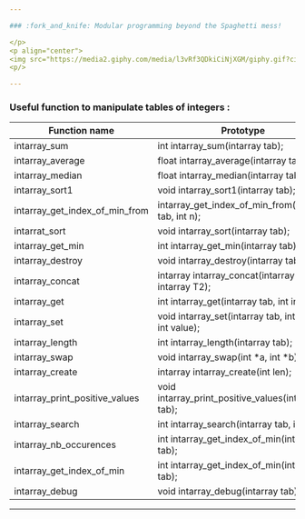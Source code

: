 ```yaml
---

### :fork_and_knife: Modular programming beyond the Spaghetti mess!

</p>
<p align="center">
<img src="https://media2.giphy.com/media/l3vRf3QDkiCiNjXGM/giphy.gif?cid=790b761176ff3f599e97eecd1509a17c289bdf79c0ba4437&rid=giphy.gif&ct=g" width="800">
<p/>

---
```


### Useful function to manipulate tables of integers :

|Function name | Prototype |
|--- |--- |
| intarray_sum | int			intarray_sum(intarray tab); |
| intarray_average | float		intarray_average(intarray tab); |
| intarray_median | float		intarray_median(intarray tab); |
| intarray_sort1 | void		intarray_sort1(intarray tab); |
| intarray_get_index_of_min_from | intarray_get_index_of_min_from(intarray tab, int n); |
| intarrat_sort | void		intarray_sort(intarray tab); |
| intarray_get_min | int			intarray_get_min(intarray tab); |
| intarray_destroy | void		intarray_destroy(intarray tab); |
| intarray_concat | intarray	intarray_concat(intarray T1, intarray T2); |
| intarray_get | int			intarray_get(intarray tab, int index); |
| intarray_set | void		intarray_set(intarray tab, int index, int value); |
| intarray_length | int			intarray_length(intarray tab); |
| intarray_swap | void		intarray_swap(int *a, int *b); |
| intarray_create | intarray	intarray_create(int len); |
| intarray_print_positive_values | void		intarray_print_positive_values(intarray tab); |
| intarray_search | int			intarray_search(intarray tab, int n); |
| intarray_nb_occurences | int			intarray_get_index_of_min(intarray tab); |
| intarray_get_index_of_min | int			intarray_get_index_of_min(intarray tab); |
| intarray_debug | void		intarray_debug(intarray tab); |

---

